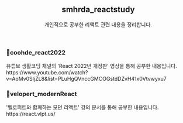 <div align="center">
<h2>smhrda_reactstudy</h2>
개인적으로 공부한 리액트 관련 내용을 정리합니다.
</div>
<br><br>
<h3>📗coohde_react2022</h3>
유튜브 생활코딩 채널의 'React 2022년 개정판' 영상을 통해 공부한 내용입니다.<br>
https://www.youtube.com/watch?v=AoMv0SIjZL8&list=PLuHgQVnccGMCOGstdDZvH41x0Vtvwyxu7

<h3>📕velopert_modernReact</h3>
'벨로퍼트와 함께하는 모던 리액트' 강의 문서를 통해 공부한 내용입니다.<br>
https://react.vlpt.us/

